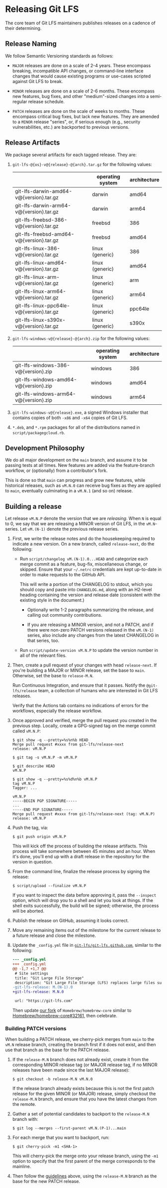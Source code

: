 # Releasing Git LFS

The core team of Git LFS maintainers publishes releases on a cadence of their
determining.

## Release Naming

We follow Semantic Versioning standards as follows:

  * `MAJOR` releases are done on a scale of 2-4 years. These encompass breaking,
    incompatible API changes, or command-line interface changes that would
    cause existing programs or use-cases scripted against Git LFS to break.

  * `MINOR` releases are done on a scale of 2-6 months. These encompass new
    features, bug fixes, and other "medium"-sized changes into a semi-regular
    release schedule.

  * `PATCH` releases are done on the scale of weeks to months. These encompass
    critical bug fixes, but lack new features. They are amended to a `MINOR`
    release "series", or, if serious enough (e.g., security vulnerabilities,
    etc.) are backported to previous versions.

## Release Artifacts

We package several artifacts for each tagged release. They are:

  1. `git-lfs-@{os}-v@{release}-@{arch}.tar.gz` for the following values:

      |     | operating system | architecture |
      | --- | ---------------- | ------------ |
      | git-lfs-darwin-amd64-v@{version}.tar.gz | darwin | amd64 |
      | git-lfs-darwin-arm64-v@{version}.tar.gz | darwin | arm64 |
      | git-lfs-freebsd-386-v@{version}.tar.gz | freebsd | 386 |
      | git-lfs-freebsd-amd64-v@{version}.tar.gz | freebsd | amd64 |
      | git-lfs-linux-386-v@{version}.tar.gz | linux (generic) | 386 |
      | git-lfs-linux-amd64-v@{version}.tar.gz | linux (generic) | amd64 |
      | git-lfs-linux-arm-v@{version}.tar.gz | linux (generic) | arm |
      | git-lfs-linux-arm64-v@{version}.tar.gz | linux (generic) | arm64 |
      | git-lfs-linux-ppc64le-v@{version}.tar.gz | linux (generic) | ppc64le |
      | git-lfs-linux-s390x-v@{version}.tar.gz | linux (generic) | s390x |

  2. `git-lfs-windows-v@{release}-@{arch}.zip` for the following values:

      |     | operating system | architecture |
      | --- | ---------------- | ------------ |
      | git-lfs-windows-386-v@{version}.zip | windows | 386 |
      | git-lfs-windows-amd64-v@{version}.zip | windows | amd64 |
      | git-lfs-windows-arm64-v@{version}.zip | windows | arm64 |

  3. `git-lfs-windows-v@{release}.exe`, a signed Windows installer that contains
     copies of both `-x86` and `-x64` copies of Git LFS.

  4. `*.deb`, and `*.rpm` packages for all of the distributions named in
     `script/packagegcloud.rb`.

## Development Philosophy

We do all major development on the `main` branch, and assume it to be passing
tests at all times. New features are added via the feature-branch workflow, or
(optionally) from a contributor's fork.

This is done so that `main` can progress and grow new features, while
historical releases, such as `vM.N.0` can receive bug fixes as they are applied
to `main`, eventually culminating in a `vM.N.1` (and so on) release.

## Building a release

Let release `vM.N.P` denote the version that we are _releasing_. When `N` is
equal to 0, we say that we are releasing a MINOR version of Git LFS, in the
`vM.N`-series. Let `vM.(N-1)` denote the previous release series.

  1. First, we write the release notes and do the housekeeping required to
     indicate a new version. On a new branch, called `release-next`, do the
     following:

     * Run `script/changelog vM.(N-1).0...HEAD` and categorize each merge commit
       as a feature, bug-fix, miscellaneous change, or skipped. Ensure that your
       `~/.netrc` credentials are kept up-to-date in order to make requests to
       the GitHub API.

       This will write a portion of the CHANGELOG to stdout, which you should
       copy and paste into `CHANGELOG.md`, along with an H2-level heading
       containing the version and release date (consistent with the existing
       style in the document.)

       * Optionally write 1-2 paragraphs summarizing the release, and calling out
         community contributions.

       * If you are releasing a MINOR version, and not a PATCH, and if there
         were non-zero PATCH versions released in the `vM.(N-1)` series, also
         include any changes from the latest CHANGELOG in that series, too.

     * Run `script/update-version vM.N.P` to update the version number in all of
       the relevant files.

  2. Then, create a pull request of your changes with head `release-next`. If
     you're building a MAJOR or MINOR release, set the base to `main`.
     Otherwise, set the base to `release-M.N`.

     Run Continuous Integration, and ensure that it passes.
     Notify the `@git-lfs/release` team, a collection of humans who are
     interested in Git LFS releases.

     Verify that the Actions tab contains no indications of errors for the
     workflows, especially the release workflow.

  3. Once approved and verified, merge the pull request you created in the
     previous step. Locally, create a GPG-signed tag on the merge commit called
     `vM.N.P`:

     ```ShellSession
     $ git show -q --pretty=%s%n%b HEAD
     Merge pull request #xxxx from git-lfs/release-next
     release: vM.N.P

     $ git tag -s vM.N.P -m vM.N.P

     $ git describe HEAD
     vM.N.P

     $ git show -q --pretty=%s%d%n%b vM.N.P
     tag vM.N.P
     Tagger: ...

     vM.N.P
     -----BEGIN PGP SIGNATURE-----
     ...
     -----END PGP SIGNATURE-----
     Merge pull request #xxxx from git-lfs/release-next (tag: vM.N.P)
     release: vM.N.P
     ```

  4. Push the tag, via:

     ```ShellSession
     $ git push origin vM.N.P
     ```

     This will kick off the process of building the release artifacts.  This
     process will take somewhere between 45 minutes and an hour.  When it's
     done, you'll end up with a draft release in the repository for the version
     in question.

  5. From the command line, finalize the release process by signing the release:

     ```ShellSession
     $ script/upload --finalize vM.N.P
     ```

     If you want to inspect the data before approving it, pass the `--inspect`
     option, which will drop you to a shell and let you look at things.  If the
     shell exits successfully, the build will be signed; otherwise, the process
     will be aborted.

  6. Publish the release on GitHub, assuming it looks correct.

  7. Move any remaining items out of the milestone for the current release to a
     future release and close the milestone.

  8. Update the `_config.yml` file in
     [`git-lfs/git-lfs.github.com`](https://github.com/git-lfs/git-lfs.github.com),
     similar to the following:

     ```diff
     --- _config.yml
     +++ _config.yml
     @@ -1,7 +1,7 @@
      # Site settings
      title: "Git Large File Storage"
      description: "Git Large File Storage (LFS) replaces large files such as audio samples, videos, datasets, and graphics with text pointers inside Git, while storing the file contents on a remote server like GitHub.com or GitHub Enterprise."
     -git-lfs-release: M.(N-1).0
     +git-lfs-release: M.N.0

      url: "https://git-lfs.com"
     ```

     Then update [our fork](https://github.com/git-lfs/Homebrew-core) of
     `Homebrew/homebrew-core` similar to
     [Homebrew/homebrew-core#32161](https://github.com/Homebrew/homebrew-core/pull/32161),
     then celebrate.

### Building PATCH versions

When building a PATCH release, we cherry-pick merges from `main` to the
`vM.N` release branch, creating the branch first if it does not exist,
and then use that branch as the base for the PATCH release.

  1. If the `release-M.N` branch does not already exist, create it from
     the corresponding MINOR release tag (or MAJOR release tag, if no
     MINOR releases have been made since the last MAJOR release):

     ```ShellSession
     $ git checkout -b release-M.N vM.N.0
     ```

     If the release branch already exists because this is not the first
     patch release for the given MINOR (or MAJOR) release, simply checkout
     the `release-M.N` branch, and ensure that you have the latest changes
     from the remote.

  2. Gather a set of potential candidates to backport to the `release-M.N`
     branch with:

     ```ShellSession
     $ git log --merges --first-parent vM.N.(P-1)...main
     ```

   3. For each merge that you want to backport, run:

      ```ShellSession
      $ git cherry-pick -m1 <SHA-1>
      ```

      This will cherry-pick the merge onto your release branch, using
      the `-m1` option to specify that the first parent of the merge
      corresponds to the mainline.

   4. Then follow the [guidelines](#building-a-release) above, using the
      `release-M.N` branch as the base for the new PATCH release.
